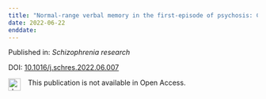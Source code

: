 ```yaml
---
title: "Normal-range verbal memory in the first-episode of psychosis: Clinical and functional outcomes across 24 months and impact of estimated verbal memory decrement."
date: 2022-06-22
enddate:
---
```


Published in: *Schizophrenia research*

DOI: [10.1016/j.schres.2022.06.007](https://doi.org/10.1016/j.schres.2022.06.007)

<img src="https://upload.wikimedia.org/wikipedia/commons/thumb/0/0e/Closed_Access_logo_transparent.svg/1200px-Closed_Access_logo_transparent.svg.png" alt="drawing" width="25" align="left"/> &nbsp;&nbsp;&nbsp;This publication is not available in Open Access.


